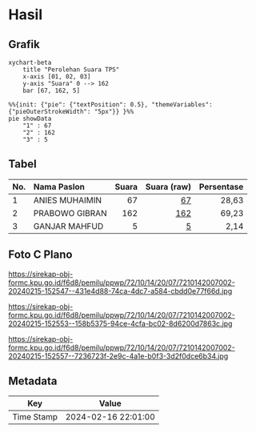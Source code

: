 # Hasil

## Grafik

```mermaid
xychart-beta
    title "Perolehan Suara TPS"
    x-axis [01, 02, 03]
    y-axis "Suara" 0 --> 162
    bar [67, 162, 5]
```

```mermaid
%%{init: {"pie": {"textPosition": 0.5}, "themeVariables": {"pieOuterStrokeWidth": "5px"}} }%%
pie showData
    "1" : 67
    "2" : 162
    "3" : 5
```

## Tabel

| No. | Nama Paslon    | Suara | Suara (raw) | Persentase |
|:--- |:-------------- | -----:| -----------:| ----------:|
| 1   | ANIES MUHAIMIN | 67    | [67][p-1]   | 28,63      |
| 2   | PRABOWO GIBRAN | 162   | [162][p-2]  | 69,23      |
| 3   | GANJAR MAHFUD  | 5     | [5][p-3]    | 2,14       |


[p-1]: https://github.com/gigit-pemilu/pemilu-2024-72-sulawesi-tengah/blob/main/pilpres/hitung-suara/sub/72-sulawesi-tengah/sub/10-sigi/sub/14-marawola/sub/2007-tinggede/sub/002-tps/sub/paslon-1.txt
[p-2]: https://github.com/gigit-pemilu/pemilu-2024-72-sulawesi-tengah/blob/main/pilpres/hitung-suara/sub/72-sulawesi-tengah/sub/10-sigi/sub/14-marawola/sub/2007-tinggede/sub/002-tps/sub/paslon-2.txt
[p-3]: https://github.com/gigit-pemilu/pemilu-2024-72-sulawesi-tengah/blob/main/pilpres/hitung-suara/sub/72-sulawesi-tengah/sub/10-sigi/sub/14-marawola/sub/2007-tinggede/sub/002-tps/sub/paslon-3.txt

## Foto C Plano

https://sirekap-obj-formc.kpu.go.id/f6d8/pemilu/ppwp/72/10/14/20/07/7210142007002-20240215-152547--431e4d88-74ca-4dc7-a584-cbdd0e77f66d.jpg

https://sirekap-obj-formc.kpu.go.id/f6d8/pemilu/ppwp/72/10/14/20/07/7210142007002-20240215-152553--158b5375-94ce-4cfa-bc02-8d6200d7863c.jpg

https://sirekap-obj-formc.kpu.go.id/f6d8/pemilu/ppwp/72/10/14/20/07/7210142007002-20240215-152557--7236723f-2e9c-4a1e-b0f3-3d2f0dce6b34.jpg


## Metadata

| Key        | Value               |
| ---------- | ------------------- |
| Time Stamp | 2024-02-16 22:01:00 |



